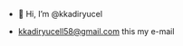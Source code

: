 - 👋 Hi, I’m @kkadiryucel

- kkadiryucell58@gmail.com this my e-mail
<!---
kkadiryucel/kkadiryucel is a ✨ special ✨ repository because its `README.md` (this file) appears on your GitHub profile.
You can click the Preview link to take a look at your changes.
--->
